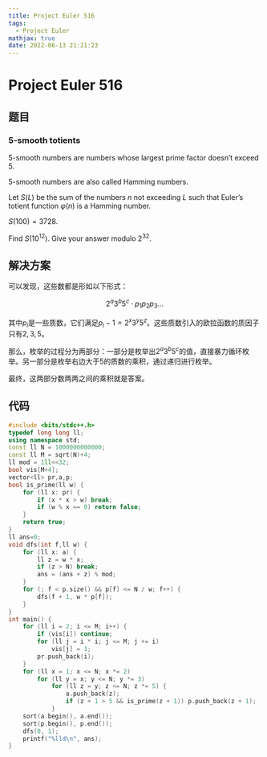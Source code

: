 ```yaml
---
title: Project Euler 516
tags:
  - Project Euler
mathjax: true
date: 2022-06-13 21:21:23
---
```


<escape><!-- more --></escape>

# Project Euler 516

## 题目

### 5-smooth totients

$5$-smooth numbers are numbers whose largest prime factor doesn’t exceed $5$.

$5$-smooth numbers are also called Hamming numbers.

Let $S(L)$ be the sum of the numbers $n$ not exceeding $L$ such that Euler’s totient function $\varphi(n)$ is a Hamming number.

$S(100)=3728$.

Find $S(10^{12})$. Give your answer modulo $2^{32}$.

## 解决方案

可以发现，这些数都是形如以下形式：

$$2^a3^b5^c\cdot p_1p_2p_3\dots$$

其中$p_i$是一些质数，它们满足$p_i-1=2^x3^y5^z$。这些质数引入的欧拉函数的质因子只有$2,3,5$。

那么，枚举的过程分为两部分：一部分是枚举出$2^a3^b5^c$的值，直接暴力循环枚举。另一部分是枚举右边大于$5$的质数的乘积，通过递归进行枚举。

最终，这两部分数两两之间的乘积就是答案。

## 代码

```C++
#include <bits/stdc++.h>
typedef long long ll;
using namespace std;
const ll N = 1000000000000;
const ll M = sqrt(N)+4;
ll mod = 1ll<<32;
bool vis[M+4];
vector<ll> pr,a,p;
bool is_prime(ll w) {
    for (ll x: pr) {
        if (x * x > w) break;
        if (w % x == 0) return false;
    }
    return true;
}
ll ans=0;
void dfs(int f,ll w) {
    for (ll x: a) {
        ll z = w * x;
        if (z > N) break;
        ans = (ans + z) % mod;
    }
    for (; f < p.size() && p[f] <= N / w; f++) {
        dfs(f + 1, w * p[f]);
    }
}
int main() {
    for (ll i = 2; i <= M; i++) {
        if (vis[i]) continue;
        for (ll j = i * i; j <= M; j += i)
            vis[j] = 1;
        pr.push_back(i);
    }
    for (ll x = 1; x <= N; x *= 2)
        for (ll y = x; y <= N; y *= 3)
            for (ll z = y; z <= N; z *= 5) {
                a.push_back(z);
                if (z + 1 > 5 && is_prime(z + 1)) p.push_back(z + 1);
            }
    sort(a.begin(), a.end());
    sort(p.begin(), p.end());
    dfs(0, 1);
    printf("%lld\n", ans);
}
```
